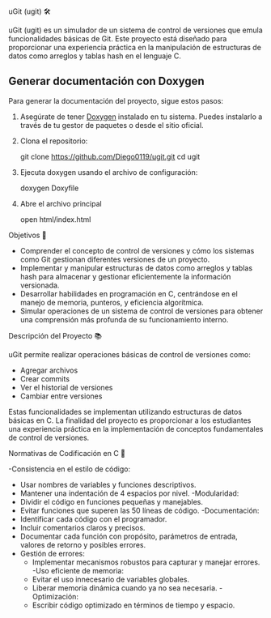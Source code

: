 uGit (ugit) 🛠️

uGit (ugit) es un simulador de un sistema de control de versiones que emula funcionalidades básicas de Git. Este proyecto está diseñado para proporcionar una experiencia práctica en la manipulación de estructuras de datos como arreglos y tablas hash en el lenguaje C.

## Generar documentación con Doxygen

Para generar la documentación del proyecto, sigue estos pasos:

1. Asegúrate de tener [Doxygen](http://www.doxygen.nl/download.html) instalado en tu sistema. Puedes instalarlo a través de tu gestor de paquetes o desde el sitio oficial.

2. Clona el repositorio:

   git clone https://github.com/Diego0119/ugit.git
   cd ugit

3. Ejecuta doxygen usando el archivo de configuración:

    doxygen Doxyfile

4. Abre el archivo principal

    open html/index.html


Objetivos 🎯

- Comprender el concepto de control de versiones y cómo los sistemas como Git gestionan diferentes versiones de un proyecto.
- Implementar y manipular estructuras de datos como arreglos y tablas hash para almacenar y gestionar eficientemente la información versionada.
- Desarrollar habilidades en programación en C, centrándose en el manejo de memoria, punteros, y eficiencia algorítmica.
- Simular operaciones de un sistema de control de versiones para obtener una comprensión más profunda de su funcionamiento interno.

Descripción del Proyecto 📚

uGit permite realizar operaciones básicas de control de versiones como:
- Agregar archivos
- Crear commits
- Ver el historial de versiones
- Cambiar entre versiones

Estas funcionalidades se implementan utilizando estructuras de datos básicas en C. La finalidad del proyecto es proporcionar a los estudiantes una experiencia práctica en la implementación de conceptos fundamentales de control de versiones.

Normativas de Codificación en C 🧩

-Consistencia en el estilo de código:
  - Usar nombres de variables y funciones descriptivos.
  - Mantener una indentación de 4 espacios por nivel.
-Modularidad:
  - Dividir el código en funciones pequeñas y manejables.
  - Evitar funciones que superen las 50 líneas de código.
-Documentación:
  - Identificar cada código con el programador.
  - Incluir comentarios claros y precisos.
  - Documentar cada función con propósito, parámetros de entrada, valores de retorno y posibles errores.
- Gestión de errores:
  - Implementar mecanismos robustos para capturar y manejar errores.
-Uso eficiente de memoria:
  - Evitar el uso innecesario de variables globales.
  - Liberar memoria dinámica cuando ya no sea necesaria.
-Optimización:
  - Escribir código optimizado en términos de tiempo y espacio.


